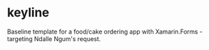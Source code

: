 # keyline
Baseline template for a food/cake ordering app with Xamarin.Forms - targeting Ndalle Ngum's request.
